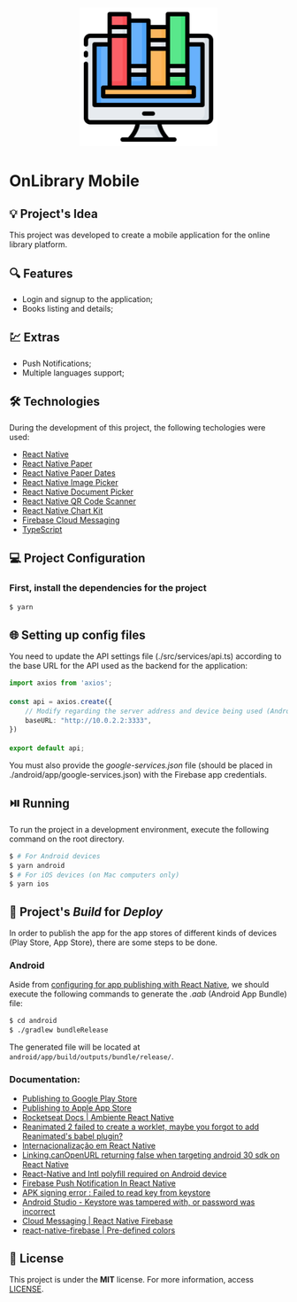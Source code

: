 <h1 align="center"><img alt="OnLibrary Mobile" title="OnLibrary Mobile" src=".github/logo.png" width="250" /></h1>

# OnLibrary Mobile

## 💡 Project's Idea

This project was developed to create a mobile application for the online library platform.

## 🔍 Features

* Login and signup to the application;
* Books listing and details;

## 💹 Extras

* Push Notifications;
* Multiple languages support;

## 🛠 Technologies

During the development of this project, the following techologies were used:

- [React Native](https://reactnative.dev/)
- [React Native Paper](https://callstack.github.io/react-native-paper/)
- [React Native Paper Dates](https://github.com/web-ridge/react-native-paper-dates)
- [React Native Image Picker](https://github.com/react-native-image-picker/react-native-image-picker)
- [React Native Document Picker](https://github.com/rnmods/react-native-document-picker)
- [React Native QR Code Scanner](https://github.com/moaazsidat/react-native-qrcode-scanner)
- [React Native Chart Kit](https://github.com/indiespirit/react-native-chart-kit)
- [Firebase Cloud Messaging](https://firebase.google.com/docs/cloud-messaging)
- [TypeScript](https://www.typescriptlang.org/)

## 💻 Project Configuration

### First, install the dependencies for the project

```bash
$ yarn
```

## 🌐 Setting up config files

You need to update the API settings file (./src/services/api.ts) according to the base URL for the API used as the backend for the application:

```typescript
import axios from 'axios';

const api = axios.create({
    // Modify regarding the server address and device being used (Android emulator, iOS emulator, etc.)
    baseURL: "http://10.0.2.2:3333",
})

export default api;
```

You must also provide the *google-services.json* file (should be placed in ./android/app/google-services.json) with the Firebase app credentials.

## ⏯️ Running

To run the project in a development environment, execute the following command on the root directory.

```bash
$ # For Android devices
$ yarn android
$ # For iOS devices (on Mac computers only)
$ yarn ios
```

## 🔨 Project's *Build* for *Deploy*

In order to publish the app for the app stores of different kinds of devices (Play Store, App Store), there are some steps to be done.

### Android
Aside from [configuring for app publishing with React Native](https://reactnative.dev/docs/signed-apk-android), we should execute the following commands to generate the *.aab* (Android App Bundle) file:

```bash
$ cd android
$ ./gradlew bundleRelease
```

The generated file will be located at ```android/app/build/outputs/bundle/release/```.

### Documentation:
* [Publishing to Google Play Store](https://reactnative.dev/docs/signed-apk-android)
* [Publishing to Apple App Store](https://reactnative.dev/docs/publishing-to-app-store)
* [Rocketseat Docs | Ambiente React Native](https://react-native.rocketseat.dev/)
* [Reanimated 2 failed to create a worklet, maybe you forgot to add Reanimated's babel plugin?](https://github.com/software-mansion/react-native-reanimated/issues/1875)
* [Internacionalização em React Native](https://medium.com/reactbrasil/internacionaliza%C3%A7%C3%A3o-em-react-native-77fb1a56f8e9)
* [Linking.canOpenURL returning false when targeting android 30 sdk on React Native](https://stackoverflow.com/questions/64699801/linking-canopenurl-returning-false-when-targeting-android-30-sdk-on-react-native)
* [React-Native and Intl polyfill required on Android device](https://stackoverflow.com/questions/41736735/react-native-and-intl-polyfill-required-on-android-device)
* [Firebase Push Notification In React Native](https://medium.com/successivetech/firebase-push-notification-in-react-native-57973ee7c11d)
* [APK signing error : Failed to read key from keystore](https://stackoverflow.com/questions/20453249/apk-signing-error-failed-to-read-key-from-keystore)
* [Android Studio - Keystore was tampered with, or password was incorrect](https://stackoverflow.com/a/66775347)
* [Cloud Messaging | React Native Firebase](https://rnfirebase.io/messaging/usage)
* [react-native-firebase | Pre-defined colors](https://github.com/invertase/react-native-firebase/blob/main/packages/messaging/android/src/main/res/values/colors.xml)

## 📄 License

This project is under the **MIT** license. For more information, access [LICENSE](./LICENSE).
